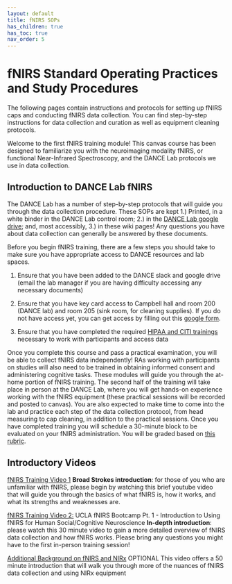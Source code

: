 ```yaml
---
layout: default
title: fNIRS SOPs
has_children: true
has_toc: true
nav_order: 5
---
```


# fNIRS Standard Operating Practices and Study Procedures

The following pages contain instructions and protocols for setting up fNIRS caps and conducting fNIRS data collection. You can find step-by-step instructions for data collection and curation as well as equipment cleaning protocols.

Welcome to the first fNIRS training module! This canvas course has been designed to familiarize you with the neuroimaging modality fNIRS, or functional Near-Infrared Spectroscopy, and the DANCE Lab protocols we use in data collection.

## Introduction to DANCE Lab fNIRS

The DANCE Lab has a number of step-by-step protocols that will guide you through the data collection procedure. These SOPs are kept 1.) Printed, in a white binder in the DANCE Lab control room; 2.) in the [DANCE Lab google drive](https://drive.google.com/drive/folders/1bJeYDBXjKn9TenocR24nVK_wIFZWcl4K?ths=true); and, most accessibly, 3.) in these wiki pages! Any questions you have about data collection can generally be answered by these documents. 


Before you begin fNIRS training, there are a few steps you should take to make sure you have appropriate access to DANCE resources and lab spaces. 

1. Ensure that you have been added to the DANCE slack and google drive (email the lab manager if you are having difficulty accessing any necessary documents) 

2. Ensure that you have key card access to Campbell hall and room 200 (DANCE lab) and room 205 (sink room, for cleaning supplies). If you do not have access yet, you can get access by filling out this [google form](https://z.umn.edu/ICDaccess). 

3. Ensure that you have completed the required [HIPAA and CITI trainings](https://dance-lab.github.io/DANCE-Management/docs/undergrad_ras/onboarding/) necessary to work with participants and access data


Once you complete this course and pass a practical examination, you will be able to collect fNIRS data independently! RAs working with participants on studies will also need to be trained in obtaining informed consent and administering cognitive tasks. These modules will guide you through the at-home portion of fNIRS training. The second half of the training will take place in person at the DANCE Lab, where you will get hands-on experience working with the fNIRS equipment (these practical sessions will be recorded and posted to canvas). You are also expected to make time to come into the lab and practice each step of the data collection protocol, from head measuring to cap cleaning, in addition to the practical sessions. Once you have completed training you will schedule a 30-minute block to be evaluated on your fNIRS administration. You will be graded based on [this rubric](https://docs.google.com/document/d/1pkP81NdA28miadirNdQlSYtA4JvxsitJlXVzzJpVgFM/edit?usp=sharing). 

## Introductory Videos

[fNIRS Training Video 1](https://www.youtube.com/watch?v=y_mTFjNN5dc)
**Broad Strokes introduction**: for those of you who are unfamiliar with fNIRS, please begin by watching this brief youtube video that will guide you through the basics of what fNIRS is, how it works, and what its strengths and weaknesses are.

 

[fNIRS Training Video 2:](https://www.youtube.com/watch?v=TEMNe5ROsw4) UCLA fNIRS Bootcamp Pt. 1 - Introduction to Using fNIRS for Human Social/Cognitive Neuroscience
**In-depth introduction**: please watch this 30 minute video to gain a more detailed overview of fNIRS data collection and how fNIRS works. Please bring any questions you might have to the first in-person training session!

 

[Additional Background on fNIRS and NIRx](https://www.youtube.com/watch?v=KtibfRpV1gI)
OPTIONAL This video offers a 50 minute introduction that will walk you through more of the nuances of fNIRS data collection and using NIRx equipment